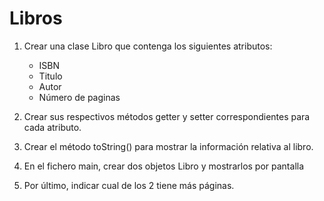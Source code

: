 # Libros

1. Crear una clase Libro que contenga los siguientes atributos:

    - ISBN
    - Titulo
    - Autor
    - Número de paginas

2. Crear sus respectivos métodos getter y setter correspondientes para cada atributo.

3. Crear el método toString() para mostrar la información relativa al libro.
4. En el fichero main, crear dos objetos Libro y mostrarlos por pantalla
5. Por último, indicar cual de los 2 tiene más páginas.